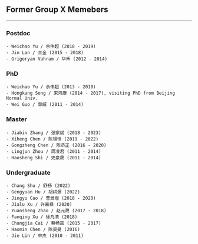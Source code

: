 ## **Former Group X Memebers**

***

### Postdoc
    - Weichao Yu / 余伟超 (2018 - 2019)
    - Jin Lan / 兰金 (2015 - 2018)
    - Grigoryan Vahram / 华禾 (2012 - 2014)

### PhD
    - Weichao Yu / 余伟超 (2013 - 2018)
    - Hongkang Song / 宋鸿康 (2014 - 2017), visiting PhD from Beijing Normal Univ.
    - Wei Guo / 郭威 (2011 - 2014)

### Master
    - Jiabin Zhang / 张家斌 (2018 - 2023)
    - Xiheng Chen / 陈锡恒 (2019 - 2022)
    - Gongzheng Chen / 陈恭正 (2016 - 2020)
    - Lingjun Zhou / 周凌君 (2011 - 2014)
    - Haosheng Shi / 史豪晟 (2011 - 2014)

### Undergraduate
    - Chang Shu / 舒畅 (2022)
    - Gengyuan Hu / 胡耕源 (2022)
    - Jingyu Cao / 曹景煜 (2018 - 2020)
    - Jialu Xu / 许嘉禄 (2020)
    - Yuansheng Zhao / 赵元晟 (2017 - 2018)
    - Fanqing Xu / 徐凡清 (2018)
    - Changjia Cai / 蔡畅嘉 (2015 - 2017)
    - Haomin Chen / 陈昊旻 (2016)
    - Jie Lin / 林杰 (2010 - 2011)
